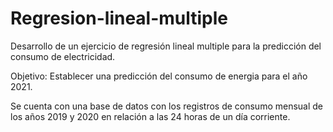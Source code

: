 # Regresion-lineal-multiple
Desarrollo de un ejercicio de regresión lineal multiple para la predicción del consumo de electricidad. 

Objetivo: Establecer una predicción del consumo de energia para el año 2021. 

Se cuenta con una base de datos con los registros de consumo mensual de los años 2019 y 2020 en relación
a las 24 horas de un día corriente.
